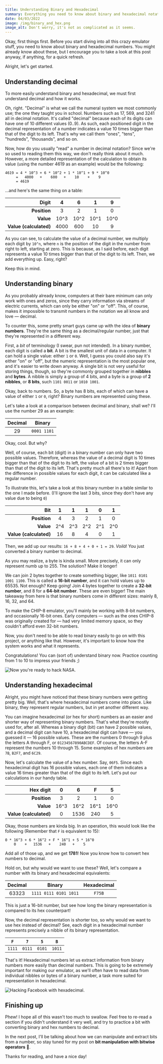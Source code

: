 ```yaml
---
title: Understanding Binary and Hexadecimal
summary: Everything you need to know about binary and hexadecimal notation
date: 04/03/2022
image: /img/binary_and_hex.png
image_alt: Don't worry, it's not as complicated as it seems.
---
```


Okay, first things first. Before you start diving into all this crazy emulator stuff, you need to know about binary and hexadecimal numbers. You might already know about these, but I encourage you to take a look at this post anyway, if anything, for a quick refresh.

Alright, let's get started.

## Understanding decimal

To more easily understand binary and hexadecimal, we must first understand decimal and how it works.

Oh, right. "Decimal" is what we call the numeral system we most commonly use; the one they taught you in school. Numbers such as 17, 569, and 3241 all in decimal notation. It's called "decimal" because each of its digits can have one of 10 different values (0..9). As such, each positioned digit in the decimal representation of a number indicates a value 10 times bigger than that of the digit to its left. That's why we call them "ones", "tens", "hundreds", "thousands", and so on.

Now, how do you usually "read" a number in decimal notation? Since we're so used to reading them this way, we don't really think about it much. However, a more detailed representation of the calculation to obtain its value (using the number 4619 as an example) would be the following:

```text
4619 = 4 * 10^3 + 6 * 10^2 + 1 * 10^1 + 9 * 10^0
     =   4000   +    600   +    10    +    9
     = 4619
```

...and here's the same thing on a table:

|              **Digit** |  4   |  6   |  1   |  9   |
| ---------------------: | :--: | :--: | :--: | :--: |
|           **Position** |  3   |  2   |  1   |  0   |
|              **Value** | 10^3 | 10^2 | 10^1 | 10^0 |
| **Value (calculated)** | 4000 | 600  |  10  |  9   |

As you can see, to calculate the value of a decimal number, we multiply each digit by `10^n`, where `n` is the position of the digit in the number from right to left, starting at zero. This is because, as I said before, each digit represents a value 10 times bigger than that of the digit to its left. Then, we add everything up. Easy, right?

Keep this in mind.

## Understanding binary

As you probably already know, computers at their bare minimum can only work with ones and zeros, since they carry information via streams of electric currents, which can only be either "on" or "off". This, of course, makes it impossible to transmit numbers in the notation we all know and love — decimal.

To counter this, some pretty smart guys came up with the idea of **binary numbers**. They're the same thing as a decimal/regular number, just that they're represented in a different way.

First, a _bit_ of terminology (I swear, pun not intended). In a binary number, each digit is called a **bit**. A bit is the smallest unit of data in a computer. It can hold a single value: either `1` or `0`. Well, I guess you could also say it's either "on" or "off", but the numeric representation is the most popular one, and it's easier to write down anyway. A single bit is not very useful for storing things, though, so they're commonly grouped together in **nibbles** and **bytes**. A nibble is simply a group of 4 bits, and a byte is a group of **2 nibbles**, or **8 bits**, such `1101 0011` or `1010 1001`.

Okay, back to numbers. So, a byte has 8 bits, each of which can have a value of either `1` or `0`, right? Binary numbers are represented using these.

Let's take a look at a comparison between decimal and binary, shall we? I'll use the number 29 as an example:

| Decimal |   Binary    |
| :-----: | :---------: |
|   29    | `0001 1101` |

Okay, cool. But why?

Well, of course, each bit (digit) in a binary number can only have two possible values. Therefore, whereas the value of a decimal digit is 10 times bigger than that of the digit to its left, the value of a bit is 2 times bigger than that of the digit to its left. That's pretty much all there's to it! Apart from the difference in possible values for each digit, it can be calculated like a regular number.

To illustrate this, let's take a look at this binary number in a table similar to the one I made before. (I'll ignore the last 3 bits, since they don't have any value due to being `0`)

|                **Bit** |  1  |  1  |  1  |  0  |  1  |
| ---------------------: | :-: | :-: | :-: | :-: | :-: |
|           **Position** |  4  |  3  |  2  |  1  |  0  |
|              **Value** | 2^4 | 2^3 | 2^2 | 2^1 | 2^0 |
| **Value (calculated)** | 16  |  8  |  4  |  0  |  1  |

Then, we add up our results: `16 + 8 + 4 + 0 + 1 = 29`. _Voilá_! You just converted a binary number to decimal.

As you may realize, a byte is kinda small. More precisely, it can only represent numb up to 255. The solution? Make it longer!

We can join 2 bytes together to create something bigger, like `1011 0101 1001 1100`. This is called a **16-bit number**, and it can hold values up to 65535. Not enough? Keep going! Join 4 bytes together to create a **32-bit number**, and 8 for a **64-bit number**. These are even bigger! The main takeaway from here is that binary numbers come in different sizes: mainly 8, 16, 32, and 64.

To make the CHIP-8 emulator, you'll mainly be working with 8-bit numbers, and occasionally 16-bit ones. Early computers — such as the ones CHIP-8 was originally created for — had very limited memory space, so they couldn't afford even 32-bit numbers.

Now, you don't need to be able to read binary easily to go on with this project, or anything like that. However, it's important to know how the system works and what it represents.

Congratulations! You can (sort of) understand binary now. Practice counting from 1 to 10 to impress your friends ;)

![Now you're ready to hack NASA.](/img/joke_hacker.gif)

## Understanding hexadecimal

Alright, you might have noticed that these binary numbers were getting pretty big. Well, that's where hexadecimal numbers come into place. Like binary, they represent regular numbers, but in yet another different way.

You can imagine hexadecimal (or hex for short) numbers as an easier and shorter way of representing binary numbers. That's what they're mostly used for, after all. Whereas a binary digit (bit) can have 2 possible values, and a decimal digit can have 10, a hexadecimal digit can have — you guessed it — 16 possible values. These are the numbers 0 through 9 plus the letters A through F, or `01234567890ABCDEF`. Of course, the letters A-F represent the numbers 10 through 15. Some examples of hex numbers are `7B`, `B2F7`, and `6C29`.

Now, let's calculate the value of a hex number. Say, `06F5`. Since each hexadecimal digit has 16 possible values, each one of them indicates a value 16 times greater than that of the digit to its left. Let's put our calculations in our handy table.

|          **Hex digit** |  0   |  6   |  F   |  5   |
| ---------------------: | :--: | :--: | :--: | :--: |
|           **Position** |  3   |  2   |  1   |  0   |
|              **Value** | 16^3 | 16^2 | 16^1 | 16^0 |
| **Value (calculated)** |  0   | 1536 | 240  |  5   |

Okay, those numbers are kinda big. In an operation, this would look like the following (Remember that `F` is equivalent to 15):

```text
0 * 16^3 + 6 * 16^2 + F * 16^1 + 5 * 16^0
    0    +   1536   +    240   +    5
```

Add all of those up, and we get **1781**! Now you know how to convert hex numbers to decimal.

Hold on, but why would we want to use these? Well, let's compare a number with its binary and hexadecimal equivalents:

| Decimal |        Binary         | Hexadecimal |
| :-----: | :-------------------: | :---------: |
|  63323  | `1111 0111 0101 1011` |   `F75B`    |

This is just a 16-bit number, but see how long the binary representation is compared to its hex counterpart!

Now, the decimal representation is shorter too, so why would we want to use hex instead of decimal? See, each digit in a hexadecimal number represents precisely a nibble of its binary representation.

|  `F`   |  `7`   |  `5`   |  `B`   |
| :----: | :----: | :----: | :----: |
| `1111` | `0111` | `0101` | `1011` |

That's it! Hexadecimal numbers let us extract information from binary numbers more easily than decimal numbers. This is going to be extremely important for making our emulator, as we'll often have to read data from individual nibbles or bytes of a binary number, a task more suited for representation in hexadecimal.

![Hacking Facebook with hexadecimal.](/img/toy_hacker.gif)

## Finishing up

Phew! I hope all of this wasn't too much to swallow. Feel free to re-read a section if you didn't understand it very well, and try to practice a bit with converting binary and hex numbers to decimal.

In the next post, I'll be talking about how we can manipulate and extract bits from a number, so stay tuned for my post on **bit manipulation with bitwise operators** 👀.

Thanks for reading, and have a nice day!
